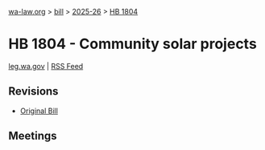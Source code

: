 [wa-law.org](/) > [bill](/bill/) > [2025-26](/bill/2025-26/) > [HB 1804](/bill/2025-26/hb/1804/)

# HB 1804 - Community solar projects
[leg.wa.gov](https://app.leg.wa.gov/billsummary?BillNumber=1804&Year=2025&Initiative=false) | [RSS Feed](./rss.xml)

## Revisions
* [Original Bill](1/)

## Meetings